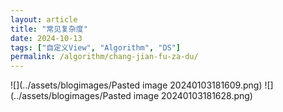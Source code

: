 ```yaml
---
layout: article
title: "常见复杂度"
date: 2024-10-13
tags: ["自定义View", "Algorithm", "DS"]
permalink: /algorithm/chang-jian-fu-za-du/
---
```


 

![](../assets/blogimages/Pasted image 20240103181609.png)
![](../assets/blogimages/Pasted image 20240103181628.png)

